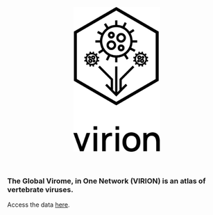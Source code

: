 <p align = "center">
  <img src="Figures/Virion.png" width="200">
</p>
&nbsp;
&nbsp;
  
### The Global Virome, in One Network (VIRION) is an atlas of vertebrate viruses.

Access the data [here](https://viralemergence.github.io/virion/).
